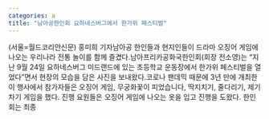 ```yaml
---
categories: a
title: "남아공한인회 요하네스버그에서 한가위 페스티벌"
---
```

(서울=월드코리안신문) 홍미희 기자남아공 한인들과 현지인들이 드라마 오징어 게임에 나오는 우리나라 전통 놀이를 함께 즐겼다.남아프리카공화국한인회(회장 전소영)는 &ldquo;지난 9월 24일 요하네스버그 미드랜드에 있는 초등학교 운동장에서 한가위 페스티벌을 열었다&rdquo;면서 현장의 모습을 담은 사진을 보내왔다.코로나 팬데믹 때문에 3년 만에 개최한 이 행사에서 참가자들은 오징어 게임, 무궁화꽃이 피었습니다, 딱지치기, 줄다리기, 제기차기 게임을 했다. 진행 요원들은 오징어 게임에 나오는 옷을 입고 진행을 도왔다. 한인회는 최종